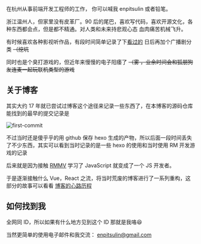 在杭州从事前端开发工程师的工作， 你可以喊我 enpitsulin 或者铅笔。

浙江温州人，但家里没有皮革厂。90 后的尾巴，喜欢写代码，喜欢开源文化，各种东西都会点，但是都不精通。对人类和未来持悲观心态 血肉痛苦机械飞升。

有时候喜欢各种影视听作品，有段时间简单记录了下[看过的](https://records.enpitsulin.xyz/) 日后再加个广播剧分类 ~~（挖坑~~

同时也是个臭打游戏的，但近年来慢慢的电子阳痿了 ~~（雾 ，业余时间会和狐朋狗友连麦一起玩联机类型的游戏~~

## 关于博客

其实大约 17 年就已尝试过博客这个途径来记录一些东西了，在本博客的源码仓库能找到的最早的提交记录是

![first-commit](https://oss.enpitsulin.xyz/images/first-commit-enpitsulin-xyz.webp)

不过当时还是傻乎乎的用 github 保存 hexo 生成的产物，所以后面一段时间丢失了不少东西，其实可以看到当时记录的是一些 hexo 的使用和当时使用 RM 开发游戏的记录

后来就是因为接触 [RMMV](https://store.steampowered.com/app/363890/RPG_Maker_MV/) 学习了 JavaScript 就变成了一个 JS 开发者。

于是逐渐接触什么 Vue，React 之流，将当时荒废的博客进行了一系列重构，这部分的故事可以看看 [博客的心路历程](/blog/content-migrate-from-sanity)

## 如何找到我

全网同 ID，所以如果有什么地方见到这个 ID 那就是我咯😆

当然更简单的使用电子邮件和我交流： [enpitsulin@gmail.com](mailto:enpitsulin@gmail.com)

  </section> 
</BasicLayout>

<MediumZoomScript />
